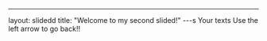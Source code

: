 ---
layout: slidedd
title: "Welcome to my second slided!"
---s
Your texts
Use the left arrow to go back!!
